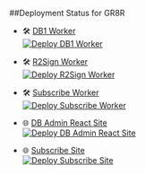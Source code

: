 ##Deployment Status for GR8R

- 🛠️ [DB1 Worker](https://github.com/lladnew/gr8r/actions/workflows/deploy-db1-worker.yml)  
  [![Deploy DB1 Worker](https://github.com/lladnew/gr8r/actions/workflows/deploy-db1-worker.yml/badge.svg)](https://github.com/lladnew/gr8r/actions/workflows/deploy-db1-worker.yml)

- 🛠️ [R2Sign Worker](https://github.com/lladnew/gr8r/actions/workflows/deploy-r2sign-worker.yml)  
  [![Deploy R2Sign Worker](https://github.com/lladnew/gr8r/actions/workflows/deploy-r2sign-worker.yml/badge.svg)](https://github.com/lladnew/gr8r/actions/workflows/deploy-r2sign-worker.yml)

- 🛠️ [Subscribe Worker](https://github.com/lladnew/gr8r/actions/workflows/deploy-subscribe-worker.yml)  
  [![Deploy Subscribe Worker](https://github.com/lladnew/gr8r/actions/workflows/deploy-subscribe-worker.yml/badge.svg)](https://github.com/lladnew/gr8r/actions/workflows/deploy-subscribe-worker.yml)

- 🌐 [DB Admin React Site](https://github.com/lladnew/gr8r/actions/workflows/deploy-dbadmin-react-site.yml)  
  [![Deploy DB Admin React Site](https://github.com/lladnew/gr8r/actions/workflows/deploy-dbadmin-react-site.yml/badge.svg)](https://github.com/lladnew/gr8r/actions/workflows/deploy-dbadmin-react-site.yml)

- 🌐 [Subscribe Site](https://github.com/lladnew/gr8r/actions/workflows/deploy-subscribe-site.yml)  
  [![Deploy Subscribe Site](https://github.com/lladnew/gr8r/actions/workflows/deploy-subscribe-site.yml/badge.svg)](https://github.com/lladnew/gr8r/actions/workflows/deploy-subscribe-site.yml)
